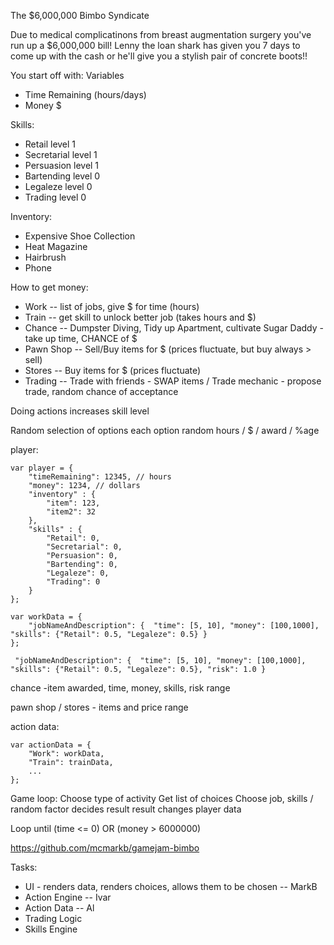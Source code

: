
The $6,000,000 Bimbo Syndicate

Due to medical complicatinons from breast augmentation surgery you've run up a $6,000,000 bill!
Lenny the loan shark has given you 7 days to come up with the cash or he'll give you a stylish pair of concrete boots!!


You start off with:
Variables
-  Time Remaining (hours/days)
-  Money $

Skills:
-  Retail      level 1
-  Secretarial level 1
-  Persuasion  level 1
-  Bartending  level 0
-  Legaleze    level 0
-  Trading     level 0
  
Inventory:
- Expensive Shoe Collection
- Heat Magazine
- Hairbrush
- Phone


How to get money:

- Work      -- list of jobs, give $ for time (hours)
- Train     -- get skill to unlock better job (takes hours and $)
- Chance    -- Dumpster Diving, Tidy up Apartment, cultivate Sugar Daddy - take up time, CHANCE of $
- Pawn Shop -- Sell/Buy items for $  (prices fluctuate, but buy always > sell)
- Stores    -- Buy items for $ (prices fluctuate)
- Trading   -- Trade with friends - SWAP items / Trade mechanic - propose trade, random chance of acceptance


Doing actions increases skill level

Random selection of options
each option random hours / $ / award / %age

player:

    var player = {
        "timeRemaining": 12345, // hours
        "money": 1234, // dollars
        "inventory" : {
            "item": 123,
            "item2": 32
        },
        "skills" : {
            "Retail": 0,     
            "Secretarial": 0,
            "Persuasion": 0, 
            "Bartending": 0, 
            "Legaleze": 0,   
            "Trading": 0
        }
    };

    var workData = {
        "jobNameAndDescription": {  "time": [5, 10], "money": [100,1000], "skills": {"Retail": 0.5, "Legaleze": 0.5} }
    };

     "jobNameAndDescription": {  "time": [5, 10], "money": [100,1000], "skills": {"Retail": 0.5, "Legaleze": 0.5}, "risk": 1.0 }

chance -item awarded, time, money, skills, risk range

pawn shop / stores - items and price range


action data:

    var actionData = {
        "Work": workData,
        "Train": trainData,
        ...
    };

Game loop:
  Choose type of activity
  Get list of choices
  Choose job,
    skills / random factor decides result
    result changes player data

  Loop until (time <= 0) OR (money > 6000000)



https://github.com/mcmarkb/gamejam-bimbo

Tasks:
- UI - renders data, renders choices, allows them to be chosen -- MarkB
- Action Engine -- Ivar
- Action Data  -- Al
- Trading Logic
- Skills Engine

